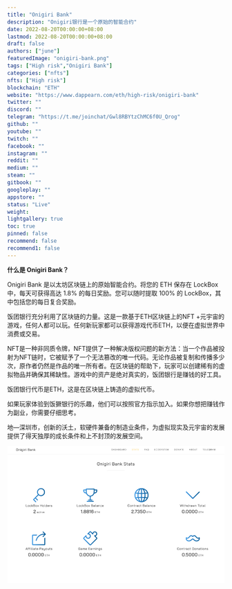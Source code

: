 ```yaml
---
title: "Onigiri Bank"
description: "Onigiri银行是一个原始的智能合约"
date: 2022-08-20T00:00:00+08:00
lastmod: 2022-08-20T00:00:00+08:00
draft: false
authors: ["june"]
featuredImage: "onigiri-bank.png"
tags: ["High risk","Onigiri Bank"]
categories: ["nfts"]
nfts: ["High risk"]
blockchain: "ETH"
website: "https://www.dappearn.com/eth/high-risk/onigiri-bank"
twitter: ""
discord: ""
telegram: "https://t.me/joinchat/Gwl8RBYtzChMC6f0U_Qrog"
github: ""
youtube: ""
twitch: ""
facebook: ""
instagram: ""
reddit: ""
medium: ""
steam: ""
gitbook: ""
googleplay: ""
appstore: ""
status: "Live"
weight: 
lightgallery: true
toc: true
pinned: false
recommend: false
recommend1: false
---
```


**什么是 Onigiri Bank？**

Onigiri Bank 是以太坊区块链上的原始智能合约。将您的 ETH 保存在 LockBox 中，每天可获得高达 1.8% 的每日奖励。您可以随时提取 100% 的 LockBox，其中包括您的每日复合奖励。

饭团银行充分利用了区块链的力量。这是一款基于ETH区块链上的NFT +元宇宙的游戏，任何人都可以玩。任何新玩家都可以获得游戏代币ETH，以便在虚拟世界中消费或交易。

NFT是一种非同质令牌，NFT提供了一种解决版权问题的新方法：当一个作品被投射为NFT链时，它被赋予了一个无法篡改的唯一代码。无论作品被复制和传播多少次，原作者仍然是作品的唯一所有者。在区块链的帮助下，玩家可以创建稀有的虚拟物品并确保其稀缺性。游戏中的资产是绝对真实的，饭团银行是赚钱的好工具。

饭团银行代币是ETH，这是在区块链上铸造的虚拟代币。

如果玩家体验到饭獗银行的乐趣，他们可以按照官方指示加入。如果你想把赚钱作为副业，你需要仔细思考。

地—深圳市，创新的沃土，软硬件兼备的制造业条件，为虚拟现实及元宇宙的发展提供了得天独厚的成长条件和上不封顶的发展空间。

![Onigiri Bank](04.png)